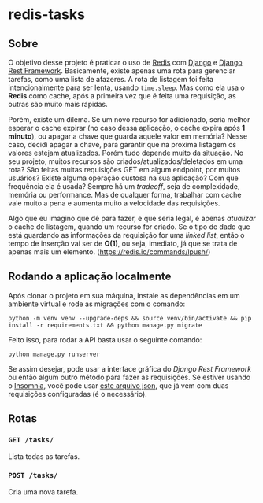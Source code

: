# redis-tasks

## Sobre

O objetivo desse projeto é praticar o uso de [Redis](https://redis.io/) com [Django](https://www.djangoproject.com/) e [Django Rest Framework](https://www.django-rest-framework.org/). Basicamente, existe apenas uma rota para gerenciar tarefas, como uma lista de afazeres. A rota de listagem foi feita intencionalmente para ser lenta, usando `time.sleep`. Mas como ela usa o **Redis** como cache, após a primeira vez que é feita uma requisição, as outras são muito mais rápidas.

Porém, existe um dilema. Se um novo recurso for adicionado, seria melhor esperar o cache expirar (no caso dessa aplicação, o cache expira após **1 minuto**), ou apagar a chave que guarda aquele valor em memória? Nesse caso, decidi apagar a chave, para garantir que na próxima listagem os valores estejam atualizados. Porém tudo depende muito da situação. No seu projeto, muitos recursos são criados/atualizados/deletados em uma rota? São feitas muitas requisições GET em algum endpoint, por muitos usuários? Existe alguma operação custosa na sua aplicação? Com que frequência ela é usada? Sempre há um _tradeoff_, seja de complexidade, memória ou performance. Mas de qualquer forma, trabalhar com cache vale muito a pena e aumenta muito a velocidade das requisições.

Algo que eu imagino que dê para fazer, e que seria legal, é apenas _atualizar_ o cache de listagem, quando um recurso for criado. Se o tipo de dado que está guardando as informações da requisição for uma _linked list_, então o tempo de inserção vai ser de **O(1)**, ou seja, imediato, já que se trata de apenas mais um elemento. (https://redis.io/commands/lpush/)

## Rodando a aplicação localmente

Após clonar o projeto em sua máquina, instale as dependências em um ambiente virtual e rode as migrações com o comando:

```
python -m venv venv --upgrade-deps && source venv/bin/activate && pip install -r requirements.txt && python manage.py migrate
```

Feito isso, para rodar a API basta usar o seguinte comando:

```
python manage.py runserver
```

Se assim desejar, pode usar a interface gráfica do _Django Rest Framework_ ou então algum outro método para fazer as requisições. Se estiver usando o [Insomnia](https://insomnia.rest/download), você pode usar [este arquivo json](), que já vem com duas requisições configuradas (é o necessário).

## Rotas

### `GET /tasks/`

Lista todas as tarefas.

### `POST /tasks/`

Cria uma nova tarefa.
